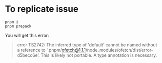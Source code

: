 # To replicate issue

```
pnpm i
pnpm prepack

```

You will get this error:

> error TS2742: The inferred type of 'default' cannot be named without a reference to '.pnpm/ofetch@1.1.1/node_modules/ofetch/dist/error-d5becc6e'. This is likely not portable. A type annotation is necessary.
